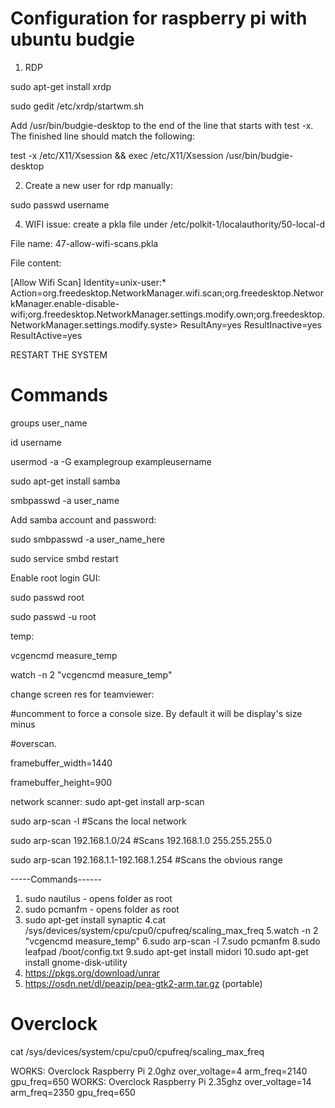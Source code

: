 # Configuration for raspberry pi with ubuntu budgie 
1. RDP

sudo apt-get install xrdp

sudo gedit /etc/xrdp/startwm.sh

Add /usr/bin/budgie-desktop to the end of the line that starts with test -x. The finished line should match the following:

test -x /etc/X11/Xsession && exec /etc/X11/Xsession /usr/bin/budgie-desktop

2. Create a new user for rdp manually:

sudo passwd username

4. WIFI issue: create a pkla file under /etc/polkit-1/localauthority/50-local-d

File name: 47-allow-wifi-scans.pkla

File content:

[Allow Wifi Scan]
Identity=unix-user:*
Action=org.freedesktop.NetworkManager.wifi.scan;org.freedesktop.NetworkManager.enable-disable-wifi;org.freedesktop.NetworkManager.settings.modify.own;org.freedesktop.NetworkManager.settings.modify.syste>
ResultAny=yes
ResultInactive=yes
ResultActive=yes

RESTART THE SYSTEM

# Commands

groups user_name

id username

usermod -a -G examplegroup exampleusername

sudo apt-get install samba

smbpasswd -a user_name

Add samba account and password:

sudo smbpasswd -a user_name_here

sudo service smbd restart

Enable root login GUI:

sudo passwd root

sudo passwd -u root

temp:

vcgencmd measure_temp

watch -n 2 "vcgencmd measure_temp"

change screen res for teamviewer:

#uncomment to force a console size. By default it will be display's size minus

#overscan.

framebuffer_width=1440

framebuffer_height=900

network scanner:
sudo apt-get install arp-scan

sudo arp-scan -l #Scans the local network

sudo arp-scan 192.168.1.0/24 #Scans 192.168.1.0 255.255.255.0

sudo arp-scan 192.168.1.1-192.168.1.254 #Scans the obvious range

-----Commands------

1. sudo nautilus - opens folder as root
2. sudo pcmanfm - opens folder as root
3. sudo apt-get install synaptic
4.cat /sys/devices/system/cpu/cpu0/cpufreq/scaling_max_freq
5.watch -n 2 "vcgencmd measure_temp"
6.sudo arp-scan -l
7.sudo pcmanfm
8.sudo leafpad /boot/config.txt
9.sudo apt-get install midori
10.sudo apt-get install gnome-disk-utility
11. https://pkgs.org/download/unrar
12. https://osdn.net/dl/peazip/pea-gtk2-arm.tar.gz (portable)

# Overclock

cat /sys/devices/system/cpu/cpu0/cpufreq/scaling_max_freq

WORKS:
Overclock Raspberry Pi 2.0ghz
over_voltage=4
arm_freq=2140
gpu_freq=650
WORKS:
Overclock Raspberry Pi 2.35ghz
over_voltage=14
arm_freq=2350
gpu_freq=650
